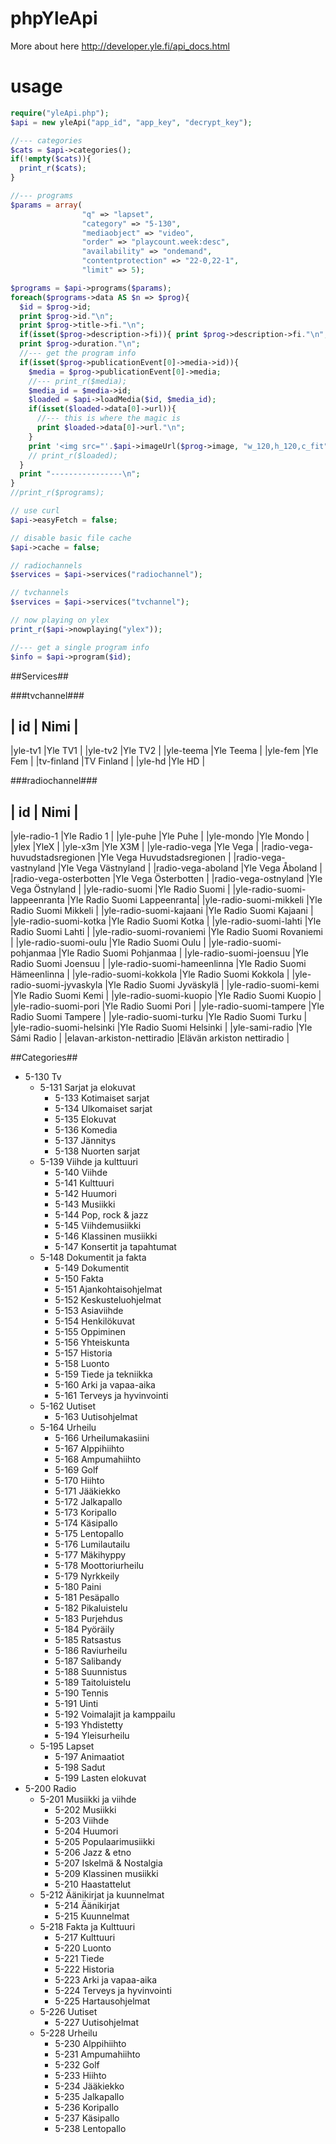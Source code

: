 # phpYleApi

More about here
http://developer.yle.fi/api_docs.html

# usage #

```php
require("yleApi.php");
$api = new yleApi("app_id", "app_key", "decrypt_key");

//--- categories
$cats = $api->categories();
if(!empty($cats)){
  print_r($cats);
}

//--- programs
$params = array(
                "q" => "lapset", 
                "category" => "5-130", 
                "mediaobject" => "video", 
                "order" => "playcount.week:desc",
                "availability" => "ondemand",
                "contentprotection" => "22-0,22-1",
                "limit" => 5);

$programs = $api->programs($params);
foreach($programs->data AS $n => $prog){
  $id = $prog->id;
  print $prog->id."\n";
  print $prog->title->fi."\n";
  if(isset($prog->description->fi)){ print $prog->description->fi."\n"; }
  print $prog->duration."\n";
  //--- get the program info
  if(isset($prog->publicationEvent[0]->media->id)){
    $media = $prog->publicationEvent[0]->media;
    //--- print_r($media);
    $media_id = $media->id;
    $loaded = $api->loadMedia($id, $media_id);
    if(isset($loaded->data[0]->url)){
      //--- this is where the magic is
      print $loaded->data[0]->url."\n";
    }
    print '<img src="'.$api->imageUrl($prog->image, "w_120,h_120,c_fit").'" />';
    // print_r($loaded);
  }
  print "----------------\n";
}
//print_r($programs);

// use curl
$api->easyFetch = false;

// disable basic file cache
$api->cache = false;

// radiochannels
$services = $api->services("radiochannel");

// tvchannels
$services = $api->services("tvchannel");

// now playing on ylex
print_r($api->nowplaying("ylex"));

//--- get a single program info
$info = $api->program($id);

```

##Services##

###tvchannel###

| id                |   Nimi     |
----------------------------------
|yle-tv1			|Yle TV1     |
|yle-tv2			|Yle TV2     |
|yle-teema			|Yle Teema   |
|yle-fem			|Yle Fem     |
|tv-finland			|TV Finland  |
|yle-hd				|Yle HD      |

###radiochannel###

| id                           |   Nimi                     |
-------------------------------------------------------------
|yle-radio-1                   |Yle Radio 1                 |
|yle-puhe                      |Yle Puhe                    |
|yle-mondo                     |Yle Mondo                   |
|ylex                          |YleX                        |
|yle-x3m                       |Yle X3M                     |
|yle-radio-vega                |Yle Vega                    |
|radio-vega-huvudstadsregionen |Yle Vega Huvudstadsregionen |
|radio-vega-vastnyland         |Yle Vega Västnyland         |
|radio-vega-aboland            |Yle Vega Åboland            |
|radio-vega-osterbotten        |Yle Vega Österbotten        |
|radio-vega-ostnyland          |Yle Vega Östnyland          |
|yle-radio-suomi               |Yle Radio Suomi             |
|yle-radio-suomi-lappeenranta  |Yle Radio Suomi Lappeenranta|
|yle-radio-suomi-mikkeli       |Yle Radio Suomi Mikkeli     |
|yle-radio-suomi-kajaani       |Yle Radio Suomi Kajaani     |
|yle-radio-suomi-kotka         |Yle Radio Suomi Kotka       |
|yle-radio-suomi-lahti         |Yle Radio Suomi Lahti       |
|yle-radio-suomi-rovaniemi     |Yle Radio Suomi Rovaniemi   |
|yle-radio-suomi-oulu          |Yle Radio Suomi Oulu        |
|yle-radio-suomi-pohjanmaa     |Yle Radio Suomi Pohjanmaa   |
|yle-radio-suomi-joensuu       |Yle Radio Suomi Joensuu     |
|yle-radio-suomi-hameenlinna   |Yle Radio Suomi Hämeenlinna |
|yle-radio-suomi-kokkola       |Yle Radio Suomi Kokkola     |
|yle-radio-suomi-jyvaskyla     |Yle Radio Suomi Jyväskylä   |
|yle-radio-suomi-kemi          |Yle Radio Suomi Kemi        |
|yle-radio-suomi-kuopio        |Yle Radio Suomi Kuopio      |
|yle-radio-suomi-pori          |Yle Radio Suomi Pori        |
|yle-radio-suomi-tampere       |Yle Radio Suomi Tampere     |
|yle-radio-suomi-turku         |Yle Radio Suomi Turku       |
|yle-radio-suomi-helsinki      |Yle Radio Suomi Helsinki    |
|yle-sami-radio                |Yle Sámi Radio              |
|elavan-arkiston-nettiradio    |Elävän arkiston nettiradio  |

##Categories##

* 5-130 Tv
  * 5-131 Sarjat ja elokuvat
    * 5-133 Kotimaiset sarjat
    * 5-134 Ulkomaiset sarjat
    * 5-135 Elokuvat
    * 5-136 Komedia
    * 5-137 Jännitys
    * 5-138 Nuorten sarjat
  * 5-139 Viihde ja kulttuuri
    * 5-140 Viihde
    * 5-141 Kulttuuri
    * 5-142 Huumori
    * 5-143 Musiikki
    * 5-144 Pop, rock & jazz
    * 5-145 Viihdemusiikki
    * 5-146 Klassinen musiikki
    * 5-147 Konsertit ja tapahtumat
  * 5-148 Dokumentit ja fakta
    * 5-149 Dokumentit
    * 5-150 Fakta
    * 5-151 Ajankohtaisohjelmat
    * 5-152 Keskusteluohjelmat
    * 5-153 Asiaviihde
    * 5-154 Henkilökuvat
    * 5-155 Oppiminen
    * 5-156 Yhteiskunta
    * 5-157 Historia
    * 5-158 Luonto
    * 5-159 Tiede ja tekniikka
    * 5-160 Arki ja vapaa-aika
    * 5-161 Terveys ja hyvinvointi
  * 5-162 Uutiset
    * 5-163 Uutisohjelmat
  * 5-164 Urheilu
    * 5-166 Urheilumakasiini
    * 5-167 Alppihiihto
    * 5-168 Ampumahiihto
    * 5-169 Golf
    * 5-170 Hiihto
    * 5-171 Jääkiekko
    * 5-172 Jalkapallo
    * 5-173 Koripallo
    * 5-174 Käsipallo
    * 5-175 Lentopallo
    * 5-176 Lumilautailu
    * 5-177 Mäkihyppy
    * 5-178 Moottoriurheilu
    * 5-179 Nyrkkeily
    * 5-180 Paini
    * 5-181 Pesäpallo
    * 5-182 Pikaluistelu
    * 5-183 Purjehdus
    * 5-184 Pyöräily
    * 5-185 Ratsastus
    * 5-186 Raviurheilu
    * 5-187 Salibandy
    * 5-188 Suunnistus
    * 5-189 Taitoluistelu
    * 5-190 Tennis
    * 5-191 Uinti
    * 5-192 Voimalajit ja kamppailu
    * 5-193 Yhdistetty
    * 5-194 Yleisurheilu
  * 5-195 Lapset
    * 5-197 Animaatiot
    * 5-198 Sadut
    * 5-199 Lasten elokuvat
* 5-200 Radio
  * 5-201 Musiikki ja viihde
    * 5-202 Musiikki
    * 5-203 Viihde
    * 5-204 Huumori
    * 5-205 Populaarimusiikki
    * 5-206 Jazz & etno
    * 5-207 Iskelmä & Nostalgia
    * 5-209 Klassinen musiikki
    * 5-210 Haastattelut
  * 5-212 Äänikirjat ja kuunnelmat
    * 5-214 Äänikirjat
    * 5-215 Kuunnelmat
  * 5-218 Fakta ja Kulttuuri
    * 5-217 Kulttuuri
    * 5-220 Luonto
    * 5-221 Tiede
    * 5-222 Historia
    * 5-223 Arki ja vapaa-aika
    * 5-224 Terveys ja hyvinvointi
    * 5-225 Hartausohjelmat
  * 5-226 Uutiset
    * 5-227 Uutisohjelmat
  * 5-228 Urheilu
    * 5-230 Alppihiihto
    * 5-231 Ampumahiihto
    * 5-232 Golf
    * 5-233 Hiihto
    * 5-234 Jääkiekko
    * 5-235 Jalkapallo
    * 5-236 Koripallo
    * 5-237 Käsipallo
    * 5-238 Lentopallo
    